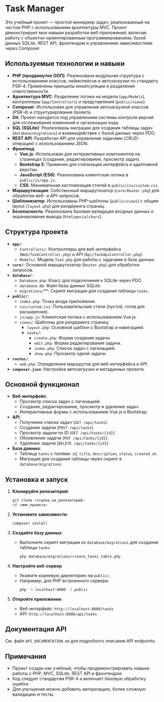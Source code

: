 # Task Manager

Это учебный проект — простой менеджер задач, реализованный на чистом PHP с использованием архитектуры MVC. Проект демонстрирует мои навыки разработки веб-приложений, включая работу с объектно-ориентированным программированием, базой данных SQLite, REST API, фронтендом и управлением зависимостями через Composer.

## Используемые технологии и навыки

- **PHP (продвинутое ООП)**: Реализована модульная структура с использованием классов, неймспейсов и автозагрузки по стандарту PSR-4. Применены принципы инкапсуляции и разделения ответственности.
- **Архитектура MVC**: Разделение логики на модели (`app/Models`), контроллеры (`app/Controllers`) и представления (`public/views`).
- **Composer**: Использован для управления автозагрузкой классов (PSR-4) и структурирования проекта.
- **Git**: Проект находится под управлением системы контроля версий для отслеживания изменений и организации кода.
- **SQL (SQLite)**: Реализованы миграции для создания таблицы задач (`database/migrations`) и взаимодействие с базой данных через PDO.
- **REST API**: Разработан API для управления задачами (CRUD-операции) с использованием JSON.
- **Фронтенд**:
    - **Vue.js**: Использован для интерактивных компонентов на страницах (создание, редактирование, просмотр задач).
    - **Bootstrap 5**: Применен для стилизации интерфейса и адаптивной верстки.
    - **JavaScript (ES6)**: Реализована клиентская логика в `public/js/app.js`.
    - **CSS**: Минимальная кастомизация стилей в `public/css/custom.css`.
- **Маршрутизация**: Собственный маршрутизатор (`core/Router.php`) для обработки веб- и API-запросов.
- **Шаблонизатор**: Использованы PHP-шаблоны (`public/views`) с общим layout (`layout.php`) для рендеринга страниц.
- **Безопасность**: Реализована базовая валидация входных данных и экранирование вывода (`htmlspecialchars`).

## Структура проекта

- **`app/`**:
    - `Controllers/`: Контроллеры для веб-интерфейса (`Web/TaskController.php`) и API (`Api/TaskApiController.php`).
    - `Models/`: Модель `Task.php` для работы с задачами в базе данных.
- **`core/`**: Основной маршрутизатор (`Router.php`) для обработки запросов.
- **`database/`**:
    - `Database.php`: Класс для подключения к SQLite через PDO.
    - `database.db`: Файл базы данных SQLite.
    - `migrations/`**: Скрипт миграции для создания таблицы `tasks`.
- **`public/`**:
    - `index.php`: Точка входа приложения.
    - `css/custom.css`: Пользовательские стили (пустой, готов для расширения).
    - `js/app.js`: Клиентская логика с использованием Vue.js.
    - `views/`: Шаблоны для рендеринга страниц:
        - `layout.php`: Основной шаблон с Bootstrap и навигацией.
        - `tasks/`:
            - `create.php`: Форма создания задачи.
            - `edit.php`: Форма редактирования задачи.
            - `index.php`: Список задач с пагинацией.
            - `show.php`: Просмотр одной задачи.
- **`routes/`**:
    - `web.php`: Определение маршрутов для веб-интерфейса и API.
- **`composer.json`**: Настройка автозагрузки и метаданных проекта.

## Основной функционал

- **Веб-интерфейс**:
    - Просмотр списка задач с пагинацией.
    - Создание, редактирование, просмотр и удаление задач.
    - Интерактивные формы с использованием Vue.js и Bootstrap.
- **API**:
    - Получение списка задач (`GET /api/tasks`).
    - Создание задачи (`POST /api/tasks`).
    - Просмотр задачи по ID (`GET /api/tasks/{id}`).
    - Обновление задачи (`PUT /api/tasks/{id}`).
    - Удаление задачи (`DELETE /api/tasks/{id}`).
- **База данных**:
    - Таблица `tasks` с полями: `id`, `title`, `description`, `status`, `created_at`.
    - Миграция для создания таблицы через скрипт в `database/migrations`.

## Установка и запуск

1. **Клонируйте репозиторий**:
   ```bash
   git clone <ссылка_на_репозиторий>
   cd <имя_проекта>
   ```

2. **Установите зависимости**:
   ```bash
   composer install
   ```

3. **Создайте базу данных**:
    - Выполните скрипт миграции из `database/migrations` для создания таблицы `tasks`:
      ```bash
      php database/migrations/create_tasks_table.php
      ```

4. **Настройте веб-сервер**:
    - Укажите корневую директорию на `public/`.
    - Например, для PHP встроенного сервера:
      ```bash
      php -S localhost:8000 -t public
      ```

5. **Откройте приложение**:
    - Веб-интерфейс: `http://localhost:8000/tasks`
    - API: `http://localhost:8000/api/tasks`

## Документация API

См. файл `API_DOCUMENTATION.md` для подробного описания API endpoints.

## Примечания

- Проект создан как учебный, чтобы продемонстрировать навыки работы с PHP, MVC, SQLite, REST API и фронтендом.
- Код следует стандартам PSR-4 и включает базовую обработку ошибок.
- Для улучшения можно добавить авторизацию, более сложную валидацию и тесты.